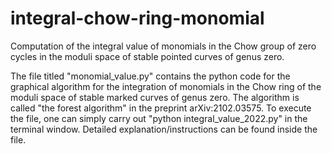 # integral-chow-ring-monomial
Computation of the integral value of monomials in the Chow group of zero cycles in the moduli space of stable pointed curves of genus zero.

The file titled "monomial_value.py" contains the python code for the graphical algorithm for the integration of monomials in the Chow ring of the moduli space of stable marked curves of genus zero. The algorithm is called "the forest algorithm" in the preprint arXiv:2102.03575. To execute the file, one can simply carry out "python integral_value_2022.py" in the terminal window. Detailed explanation/instructions can be found inside the file. 
